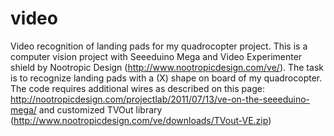 video
=====

Video recognition of landing pads for my quadrocopter project.
This is a computer vision project with Seeeduino Mega and Video Experimenter shield by Nootropic Design (http://www.nootropicdesign.com/ve/).
The task is to recognize landing pads with a (X) shape on board of my quadrocopter.
The code requires additional wires as described on this page: http://nootropicdesign.com/projectlab/2011/07/13/ve-on-the-seeeduino-mega/
and customized TVOut library (http://www.nootropicdesign.com/ve/downloads/TVout-VE.zip)